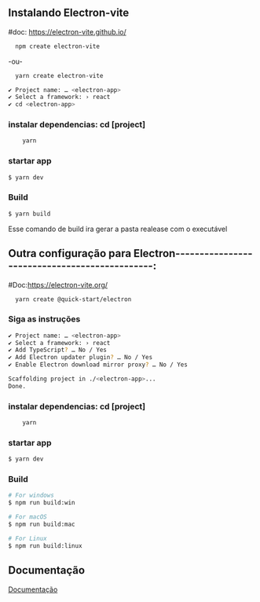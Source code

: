 ## Instalando Electron-vite
#doc: https://electron-vite.github.io/

```bash
  npm create electron-vite
```
-ou-

```bash
  yarn create electron-vite
```

```bash
✔ Project name: … <electron-app>
✔ Select a framework: › react
✔ cd <electron-app>
```
### instalar dependencias: cd [project]

```bash
    yarn
```
### startar app

```bash
$ yarn dev
```

### Build

```bash
$ yarn build
```
Esse comando de build ira gerar a pasta realease com o executável


## Outra configuração para Electron----------------------------------------------:
#Doc:https://electron-vite.org/

```bash
  yarn create @quick-start/electron
```

### Siga as instruções

```bash
✔ Project name: … <electron-app>
✔ Select a framework: › react
✔ Add TypeScript? … No / Yes
✔ Add Electron updater plugin? … No / Yes
✔ Enable Electron download mirror proxy? … No / Yes

Scaffolding project in ./<electron-app>...
Done.
```

### instalar dependencias: cd [project]

```bash
	yarn
```

### startar app

```bash
$ yarn dev
```

### Build

```bash
# For windows
$ npm run build:win

# For macOS
$ npm run build:mac

# For Linux
$ npm run build:linux
```


## Documentação

[Documentação](https://evite.netlify.app/)
